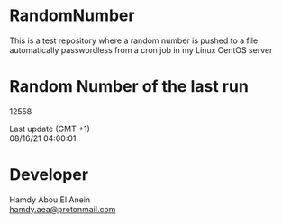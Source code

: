 # RandomNumber    
This is a test repository where a random number is pushed to a file automatically passwordless from a cron job in my Linux CentOS server    
# Random Number of the last run   
12558
      
Last update (GMT +1)    
08/16/21 04:00:01
# Developer    
Hamdy Abou El Anein   
hamdy.aea@protonmail.com

